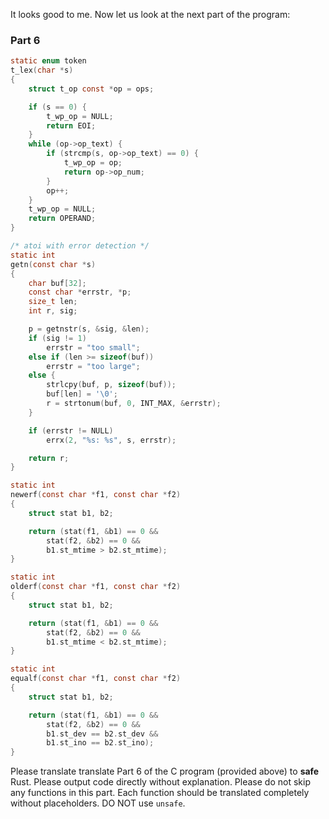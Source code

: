 
It looks good to me. Now let us look at the next part of the program:

### Part 6

```c
static enum token
t_lex(char *s)
{
	struct t_op const *op = ops;

	if (s == 0) {
		t_wp_op = NULL;
		return EOI;
	}
	while (op->op_text) {
		if (strcmp(s, op->op_text) == 0) {
			t_wp_op = op;
			return op->op_num;
		}
		op++;
	}
	t_wp_op = NULL;
	return OPERAND;
}

/* atoi with error detection */
static int
getn(const char *s)
{
	char buf[32];
	const char *errstr, *p;
	size_t len;
	int r, sig;

	p = getnstr(s, &sig, &len);
	if (sig != 1)
		errstr = "too small";
	else if (len >= sizeof(buf))
		errstr = "too large";
	else {
		strlcpy(buf, p, sizeof(buf));
		buf[len] = '\0';
		r = strtonum(buf, 0, INT_MAX, &errstr);
	}

	if (errstr != NULL)
		errx(2, "%s: %s", s, errstr);

	return r;
}

static int
newerf(const char *f1, const char *f2)
{
	struct stat b1, b2;

	return (stat(f1, &b1) == 0 &&
	    stat(f2, &b2) == 0 &&
	    b1.st_mtime > b2.st_mtime);
}

static int
olderf(const char *f1, const char *f2)
{
	struct stat b1, b2;

	return (stat(f1, &b1) == 0 &&
	    stat(f2, &b2) == 0 &&
	    b1.st_mtime < b2.st_mtime);
}

static int
equalf(const char *f1, const char *f2)
{
	struct stat b1, b2;

	return (stat(f1, &b1) == 0 &&
	    stat(f2, &b2) == 0 &&
	    b1.st_dev == b2.st_dev &&
	    b1.st_ino == b2.st_ino);
}
```

Please translate translate Part 6 of the C program (provided above) to **safe** Rust. Please output code directly without explanation. Please do not skip any functions in this part. Each function should be translated completely without placeholders. DO NOT use `unsafe`.
